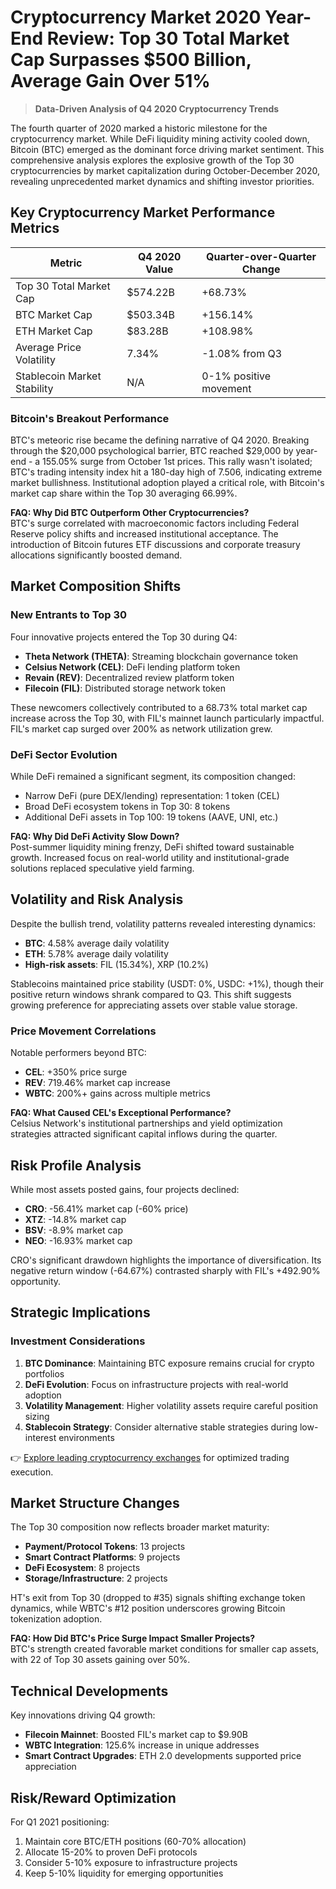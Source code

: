 # Cryptocurrency Market 2020 Year-End Review: Top 30 Total Market Cap Surpasses $500 Billion, Average Gain Over 51%

> **Data-Driven Analysis of Q4 2020 Cryptocurrency Trends**

The fourth quarter of 2020 marked a historic milestone for the cryptocurrency market. While DeFi liquidity mining activity cooled down, Bitcoin (BTC) emerged as the dominant force driving market sentiment. This comprehensive analysis explores the explosive growth of the Top 30 cryptocurrencies by market capitalization during October-December 2020, revealing unprecedented market dynamics and shifting investor priorities.

## Key Cryptocurrency Market Performance Metrics

| Metric | Q4 2020 Value | Quarter-over-Quarter Change |
|--------|---------------|-----------------------------|
| Top 30 Total Market Cap | $574.22B | +68.73% |
| BTC Market Cap | $503.34B | +156.14% |
| ETH Market Cap | $83.28B | +108.98% |
| Average Price Volatility | 7.34% | -1.08% from Q3 |
| Stablecoin Market Stability | N/A | 0-1% positive movement |

### Bitcoin's Breakout Performance

BTC's meteoric rise became the defining narrative of Q4 2020. Breaking through the $20,000 psychological barrier, BTC reached $29,000 by year-end - a 155.05% surge from October 1st prices. This rally wasn't isolated; BTC's trading intensity index hit a 180-day high of 7.506, indicating extreme market bullishness. Institutional adoption played a critical role, with Bitcoin's market cap share within the Top 30 averaging 66.99%.

**FAQ: Why Did BTC Outperform Other Cryptocurrencies?**  
BTC's surge correlated with macroeconomic factors including Federal Reserve policy shifts and increased institutional acceptance. The introduction of Bitcoin futures ETF discussions and corporate treasury allocations significantly boosted demand.

## Market Composition Shifts

### New Entrants to Top 30
Four innovative projects entered the Top 30 during Q4:
- **Theta Network (THETA)**: Streaming blockchain governance token
- **Celsius Network (CEL)**: DeFi lending platform token
- **Revain (REV)**: Decentralized review platform token
- **Filecoin (FIL)**: Distributed storage network token

These newcomers collectively contributed to a 68.73% total market cap increase across the Top 30, with FIL's mainnet launch particularly impactful. FIL's market cap surged over 200% as network utilization grew.

### DeFi Sector Evolution

While DeFi remained a significant segment, its composition changed:
- Narrow DeFi (pure DEX/lending) representation: 1 token (CEL)
- Broad DeFi ecosystem tokens in Top 30: 8 tokens
- Additional DeFi assets in Top 100: 19 tokens (AAVE, UNI, etc.)

**FAQ: Why Did DeFi Activity Slow Down?**  
Post-summer liquidity mining frenzy, DeFi shifted toward sustainable growth. Increased focus on real-world utility and institutional-grade solutions replaced speculative yield farming.

## Volatility and Risk Analysis

Despite the bullish trend, volatility patterns revealed interesting dynamics:
- **BTC**: 4.58% average daily volatility
- **ETH**: 5.78% average daily volatility
- **High-risk assets**: FIL (15.34%), XRP (10.2%)

Stablecoins maintained price stability (USDT: 0%, USDC: +1%), though their positive return windows shrank compared to Q3. This shift suggests growing preference for appreciating assets over stable value storage.

### Price Movement Correlations

Notable performers beyond BTC:
- **CEL**: +350% price surge
- **REV**: 719.46% market cap increase
- **WBTC**: 200%+ gains across multiple metrics

**FAQ: What Caused CEL's Exceptional Performance?**  
Celsius Network's institutional partnerships and yield optimization strategies attracted significant capital inflows during the quarter.

## Risk Profile Analysis

While most assets posted gains, four projects declined:
- **CRO**: -56.41% market cap (-60% price)
- **XTZ**: -14.8% market cap
- **BSV**: -8.9% market cap
- **NEO**: -16.93% market cap

CRO's significant drawdown highlights the importance of diversification. Its negative return window (-64.67%) contrasted sharply with FIL's +492.90% opportunity.

## Strategic Implications

### Investment Considerations
1. **BTC Dominance**: Maintaining BTC exposure remains crucial for crypto portfolios
2. **DeFi Evolution**: Focus on infrastructure projects with real-world adoption
3. **Volatility Management**: Higher volatility assets require careful position sizing
4. **Stablecoin Strategy**: Consider alternative stable strategies during low-interest environments

👉 [Explore leading cryptocurrency exchanges](https://bit.ly/okx-bonus) for optimized trading execution.

## Market Structure Changes

The Top 30 composition now reflects broader market maturity:
- **Payment/Protocol Tokens**: 13 projects
- **Smart Contract Platforms**: 9 projects
- **DeFi Ecosystem**: 8 projects
- **Storage/Infrastructure**: 2 projects

HT's exit from Top 30 (dropped to #35) signals shifting exchange token dynamics, while WBTC's #12 position underscores growing Bitcoin tokenization adoption.

**FAQ: How Did BTC's Price Surge Impact Smaller Projects?**  
BTC's strength created favorable market conditions for smaller cap assets, with 22 of Top 30 assets gaining over 50%.

## Technical Developments

Key innovations driving Q4 growth:
- **Filecoin Mainnet**: Boosted FIL's market cap to $9.90B
- **WBTC Integration**: 125.6% increase in unique addresses
- **Smart Contract Upgrades**: ETH 2.0 developments supported price appreciation

## Risk/Reward Optimization

For Q1 2021 positioning:
1. Maintain core BTC/ETH positions (60-70% allocation)
2. Allocate 15-20% to proven DeFi protocols
3. Consider 5-10% exposure to infrastructure projects
4. Keep 5-10% liquidity for emerging opportunities
